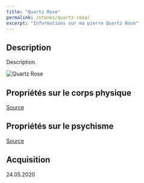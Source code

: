 ```yaml
---
title: "Quartz Rose"
permalink: /stones/quartz-rose/
excerpt: "Informations sur ma pierre Quartz Rose"
---
```


## Description
Description.

![Quartz Rose](/images/stones//images/QuartzRose_Kerstin_20200524_Coeur.jpg "Quartz Rose")

## Propriétés sur le corps physique


[Source](https://)


## Propriétés sur le psychisme


[Source](https://)

## Acquisition


24.05.2020
